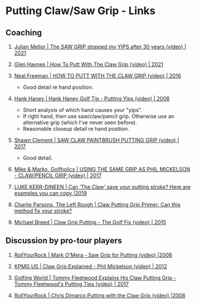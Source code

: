 # Putting Claw/Saw Grip - Links


## Coaching

1. [Julian Mellor | The SAW GRIP stopped my YIPS after 30 years (video) | 2021](https://m.youtube.com/watch?v=3fHpaPm8P9M)

1. [Glen Haynes | How To Putt With The Claw Grip (video) | 2021](https://www.youtube.com/watch?v=It1yp5cEoK8)

1. [Neal Freeman | HOW TO PUTT WITH THE CLAW GRIP (video) | 2016](https://www.youtube.com/watch?v=6JiQAIiOP2Y)

   - Good detail re hand position.

1. [Hank Haney | Hank Haney Golf Tip - Putting Yips (video) | 2008](https://www.youtube.com/watch?v=0LMCdD7FyjE)

   - Short analysis of which hand causes your "yips".
   - If right hand, then use saw/claw/pencil grip. Otherwise use an alternative grip (which I've never seen before).
   - Reasonable closeup detail re hand position.

1. [Shawn Clement | SAW CLAW PAINTBRUSH PUTTING GRIP (video) | 2017](https://www.youtube.com/watch?v=93GIeKYXtX4)

   - Good detail.

1. [Mike & Marko, Golfholics | USING THE SAME GRIP AS PHIL MICKELSON - CLAW/PENCIL GRIP (video) | 2017](https://www.youtube.com/watch?app=desktop&v=QKS64Ykm7Ks)

1. [LUKE KERR-DINEEN | Can ‘The Claw’ save your putting stroke? Here are examples you can copy |2019](https://golf.com/instruction/putting/can-claw-grip-save-putting-stroke-examples-copy/?amp=1)

1. [Charlie Parsons, The Left Rough | Claw Putting Grip Primer: Can this method fix your stroke?](https://theleftrough.com/claw-putting-grip/)

1. [Michael Breed | Claw Grip Putting - The Golf Fix (video) | 2015](https://www.youtube.com/watch?v=BcMkOrB4g2M)


## Discussion by pro-tour players

1. [RollYourRock | Mark O'Mera - Saw Grip for Putting (video) |2008](https://www.youtube.com/watch?v=j0Qq49sA3FU)

1. [KPMG US | Claw Grip Explained - Phil Mickelson (video) | 2012](https://www.youtube.com/watch?v=4WmFKoJghYM)

1. [Golfing World | Tommy Fleetwood Explains His Claw Putting Grip - Tommy Fleetwood's Putting Tips (video) | 2017](https://www.youtube.com/watch?v=pfLo0PhbpkA)

1. [RollYourRock | Chris Dimarco Putting with the Claw Grip (video) |2008](https://www.youtube.com/watch?v=qQmwEJuAWGA)


